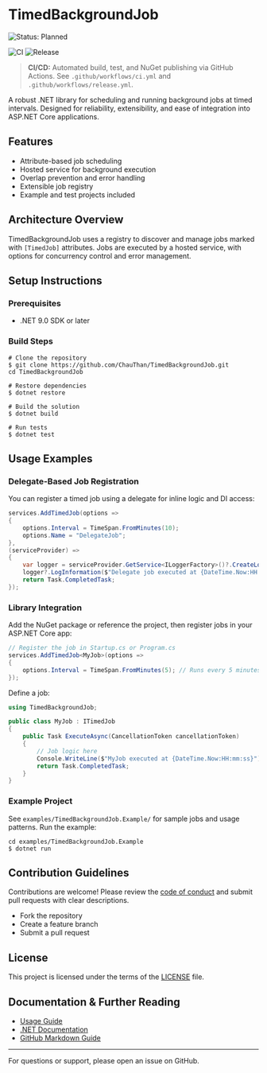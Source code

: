 # TimedBackgroundJob

![Status: Planned](https://img.shields.io/badge/status-Planned-blue)

<!-- CI/CD Status Badges -->
![CI](https://github.com/ChauThan/TimedBackgroundJob/actions/workflows/ci.yml/badge.svg)
![Release](https://github.com/ChauThan/TimedBackgroundJob/actions/workflows/release.yml/badge.svg)

> **CI/CD:** Automated build, test, and NuGet publishing via GitHub Actions. See `.github/workflows/ci.yml` and `.github/workflows/release.yml`.

A robust .NET library for scheduling and running background jobs at timed intervals. Designed for reliability, extensibility, and ease of integration into ASP.NET Core applications.

## Features

- Attribute-based job scheduling
- Hosted service for background execution
- Overlap prevention and error handling
- Extensible job registry
- Example and test projects included

## Architecture Overview

TimedBackgroundJob uses a registry to discover and manage jobs marked with `[TimedJob]` attributes. Jobs are executed by a hosted service, with options for concurrency control and error management.

## Setup Instructions

### Prerequisites
- .NET 9.0 SDK or later

### Build Steps

```pwsh
# Clone the repository
$ git clone https://github.com/ChauThan/TimedBackgroundJob.git
cd TimedBackgroundJob

# Restore dependencies
$ dotnet restore

# Build the solution
$ dotnet build

# Run tests
$ dotnet test
```

## Usage Examples
### Delegate-Based Job Registration

You can register a timed job using a delegate for inline logic and DI access:

```csharp
services.AddTimedJob(options =>
{
    options.Interval = TimeSpan.FromMinutes(10);
    options.Name = "DelegateJob";
},
(serviceProvider) =>
{
    var logger = serviceProvider.GetService<ILoggerFactory>()?.CreateLogger("DelegateJob");
    logger?.LogInformation($"Delegate job executed at {DateTime.Now:HH:mm:ss}");
    return Task.CompletedTask;
});
```

### Library Integration

Add the NuGet package or reference the project, then register jobs in your ASP.NET Core app:

```csharp
// Register the job in Startup.cs or Program.cs
services.AddTimedJob<MyJob>(options =>
{
    options.Interval = TimeSpan.FromMinutes(5); // Runs every 5 minutes
});
```

Define a job:

```csharp
using TimedBackgroundJob;

public class MyJob : ITimedJob
{
    public Task ExecuteAsync(CancellationToken cancellationToken)
    {
        // Job logic here
        Console.WriteLine($"MyJob executed at {DateTime.Now:HH:mm:ss}");
        return Task.CompletedTask;
    }
}
```

### Example Project

See `examples/TimedBackgroundJob.Example/` for sample jobs and usage patterns. Run the example:

```pwsh
cd examples/TimedBackgroundJob.Example
$ dotnet run
```

## Contribution Guidelines

Contributions are welcome! Please review the [code of conduct](https://github.com/ChauThan/TimedBackgroundJob/blob/main/CODE_OF_CONDUCT.md) and submit pull requests with clear descriptions.

- Fork the repository
- Create a feature branch
- Submit a pull request

## License

This project is licensed under the terms of the [LICENSE](./LICENSE) file.

## Documentation & Further Reading

- [Usage Guide](./docs/timed-job-usage.md)
- [.NET Documentation](https://docs.microsoft.com/en-us/dotnet/)
- [GitHub Markdown Guide](https://guides.github.com/features/mastering-markdown/)

---

For questions or support, please open an issue on GitHub.
